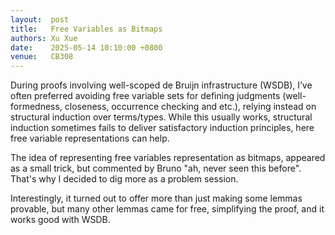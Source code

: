 ```yaml
--- 
layout:  post 
title:   Free Variables as Bitmaps
authors: Xu Xue
date:    2025-05-14 10:10:00 +0800
venue:   CB308
--- 
```


During proofs involving well-scoped de Bruijn infrastructure (WSDB), 
I’ve often preferred avoiding free variable sets for defining judgments 
(well-formedness, closeness, occurrence checking and etc.), 
relying instead on structural induction over terms/types. 
While this usually works, 
structural induction sometimes fails to deliver satisfactory induction principles, 
here free variable representations can help.

The idea of representing free variables representation as bitmaps, 
appeared as a small trick, but commented by Bruno "ah, never seen this before". 
That's why I decided to dig more as a problem session.

Interestingly, it turned out to offer more than just making some lemmas provable,
but many other lemmas came for free, simplifying the proof, and it works good with WSDB.
